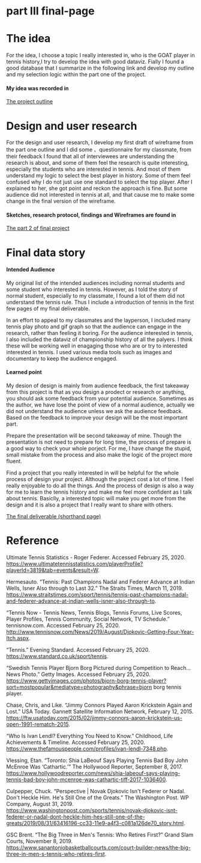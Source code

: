 # part III final-page

# The idea
   For the idea, I choose a topic I really interested in, who is the GOAT player in tennis history,I try to develop the idea with good dataviz. Fially I found a good database that I summarize in the following link and develop my outline and my selection logic within the part one of the project. 
#### My idea was recorded in 
   [The project outline](https://github.com/YuxiWangjack/final-project-part-1/blob/master/part1.md)
    
# Design and user research
  For the design and user research, I develop my first draft of wireframe from the part one outline and I did some 、questionnaire for my classmate, from their feedback I found that all of interviewees are understanding the research is about, and some of them feel the research is quite interesting, especially the students who are interested in tennis. And most of them understand my logic to select the best player in history. Some of them feel confused why I do not just use one standard to select the top player. After I explained to her, she got point and reckon the approach is fine. But some audience did not interested in tennis at all, and that cause me to make some change in the final version of the wireframe. 
#### Sketches, research protocol, findings and Wireframes are found in 
   [The part 2 of final project](https://github.com/YuxiWangjack/Final-Project-part-II)
   
# Final data story
#### Intended Audience

My original list of the intended audiences including normal students and some student who interested in tennis. However, as I told the story of normal student, especially to my classmate, I found a lot of them did not understand the tennis rule. Thus I include a introduction of tennis in the first few pages of my final deliverable. 

In an effort to appeal to my classmates and the layperson, I included many tennis play photo and gif graph so that the audience can engage in the research, rather than feeling it boring. For the audience interested in tennis, I also included the dataviz of championship history of all the palyers. I think these will be working well in enagaging those who are or try to interested interested in tennis. I used various media tools such as images and documentary to keep the audience engaged.

#### Learned point

My desion of design is mainly from audience feedback, the first takeaway from this project is that as you design a prodect or research or anything, you should ask some feedback from your potential audience. Sometimes as the author, we have lose the point of view of a normal audience, actually we did not understand the audience unless we ask the audience feedback. Based on the feedback to improve your design will be the most important part. 

Prepare the presentation will be second takeaway of mine. Though the presentation is not need to prepare for long time, the process of prepare is a good way to check your whole porject. For me, I have change the stupid, small mistake from the process and also make the logic of the project more fluent. 

Find a project that you really interested in will be helpful for the whole process of design your project. Although the project cost a lot of time. I feel really enjoyable to do all the things. And the process of design is also a way for me to learn the tennis history and make me feel more confident as I talk about tennis. Basiclly, a interested topic will make you get more from the design and it is also a project that I really want to share with others.

[The final deliverable (shorthand page)](https://carnegiemellon.shorthandstories.com/who-is-the-goat--greatest-of-all-time--player-in-tennis/index.html)

# Reference
Ultimate Tennis Statistics - Roger Federer. Accessed February 25, 2020. https://www.ultimatetennisstatistics.com/playerProfile?playerId=3819&tab=events&result=W.

Hermesauto. “Tennis: Past Champions Nadal and Federer Advance at Indian Wells, Isner Also through to Last 32.” The Straits Times, March 11, 2019. https://www.straitstimes.com/sport/tennis/tennis-past-champions-nadal-and-federer-advance-at-indian-wells-isner-also-through-to.

“Tennis Now - Tennis News, Tennis Blogs, Tennis Forums, Live Scores, Player Profiles, Tennis Community, Social Network, TV Schedule.” tennisnow.com. Accessed February 25, 2020. http://www.tennisnow.com/News/2019/August/Djokovic-Getting-Four-Year-Itch.aspx.

“Tennis.” Evening Standard. Accessed February 25, 2020. https://www.standard.co.uk/sport/tennis.

“Swedish Tennis Player Bjorn Borg Pictured during Competition to Reach... News Photo.” Getty Images. Accessed February 25, 2020. https://www.gettyimages.com/photos/bjorn-borg-tennis-player?sort=mostpopular&mediatype=photography&phrase=bjorn borg tennis player.

Chase, Chris, and Like. “Jimmy Connors Played Aaron Krickstein Again and Lost.” USA Today. Gannett Satellite Information Network, February 12, 2015. https://ftw.usatoday.com/2015/02/jimmy-connors-aaron-krickstein-us-open-1991-rematch-2015.

“Who Is Ivan Lendl? Everything You Need to Know.” Childhood, Life Achievements & Timeline. Accessed February 25, 2020. https://www.thefamouspeople.com/profiles/ivan-lendl-7348.php.

Vlessing, Etan. “Toronto: Shia LaBeouf Says Playing Tennis Bad Boy John McEnroe Was ‘Cathartic.’” The Hollywood Reporter, September 8, 2017. https://www.hollywoodreporter.com/news/shia-labeouf-says-playing-tennis-bad-boy-john-mcenroe-was-cathartic-tiff-2017-1036400.

Culpepper, Chuck. “Perspective | Novak Djokovic Isn't Federer or Nadal. Don't Heckle Him. He's Still One of the Greats.” The Washington Post. WP Company, August 31, 2019. https://www.washingtonpost.com/sports/tennis/novak-djokovic-isnt-federer-or-nadal-dont-heckle-him-hes-still-one-of-the-greats/2019/08/31/63416196-cc33-11e9-a4f3-c081a126de70_story.html.

GSC Brent. “The Big Three in Men's Tennis: Who Retires First?” Grand Slam Courts, November 8, 2019. https://www.sanantoniobasketballcourts.com/court-builder-news/the-big-three-in-men-s-tennis-who-retires-first.



